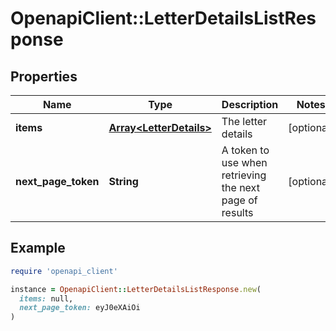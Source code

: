 # OpenapiClient::LetterDetailsListResponse

## Properties

| Name | Type | Description | Notes |
| ---- | ---- | ----------- | ----- |
| **items** | [**Array&lt;LetterDetails&gt;**](LetterDetails.md) | The letter details | [optional] |
| **next_page_token** | **String** | A token to use when retrieving the next page of results | [optional] |

## Example

```ruby
require 'openapi_client'

instance = OpenapiClient::LetterDetailsListResponse.new(
  items: null,
  next_page_token: eyJ0eXAiOi
)
```

